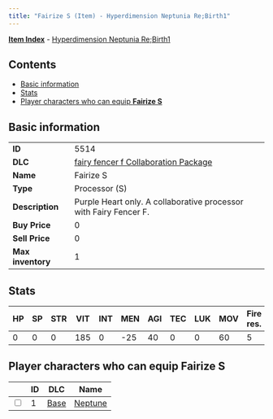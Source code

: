 ```yaml
---
title: "Fairize S (Item) - Hyperdimension Neptunia Re;Birth1"
---
```


[**Item Index**](/neptunia/rb1/item/index.html) - [Hyperdimension Neptunia Re;Birth1](/neptunia/rb1)

## Contents

- [Basic information](#basic-information)
- [Stats](#stats)
- [Player characters who can equip **Fairize S**](#player-characters-who-can-equip-fairize-s)

## Basic information

|   |   |
| -- | -- |
| **ID** | 5514 |
| **DLC** | [fairy fencer f Collaboration Package](/neptunia/rb1/dlc/6-fairy-fencer-f.html) |
| **Name** | Fairize S |
| **Type** | Processor (S) |
| **Description** | Purple Heart only. A collaborative processor with Fairy Fencer F. |
| **Buy Price** | 0 |
| **Sell Price** | 0 |
| **Max inventory** | 1 |

## Stats

| HP | SP | STR | VIT | INT | MEN | AGI | TEC | LUK | MOV | Fire res. | Ice res. | Wind res. | Lightning res. |
| -- | -- | --- | --- | --- | --- | --- | --- | --- | --- | --------- | -------- | --------- | -------------- |
| 0 | 0 | 0 | 185 | 0 | -25 | 40 | 0 | 0 | 60 | 5 | 0 | 0 | 0 |

## Player characters who can equip **Fairize S**

|    | ID | DLC | Name |
| -- | -- | --- | ---- |
| <input type="checkbox" id="rb1-player-1-1" class="trackbox" /> | 1 | [Base](/neptunia/rb1/dlc/1-base.html) | [Neptune](/neptunia/rb1/player/1-1-neptune.html) |